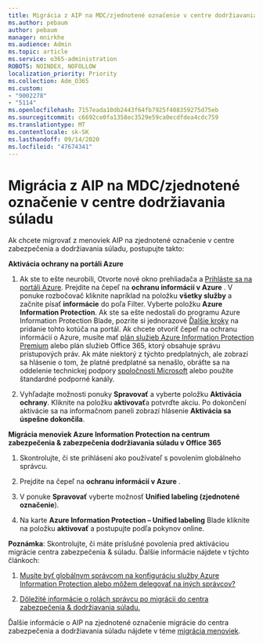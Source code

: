 ```yaml
---
title: Migrácia z AIP na MDC/zjednotené označenie v centre dodržiavania súladu
ms.author: pebaum
author: pebaum
manager: mnirkhe
ms.audience: Admin
ms.topic: article
ms.service: o365-administration
ROBOTS: NOINDEX, NOFOLLOW
localization_priority: Priority
ms.collection: Adm_O365
ms.custom:
- "9002278"
- "5114"
ms.openlocfilehash: 7157eada10db2443f64fb7925f408359275d75eb
ms.sourcegitcommit: c6692ce0fa1358ec3529e59ca0ecdfdea4cdc759
ms.translationtype: MT
ms.contentlocale: sk-SK
ms.lasthandoff: 09/14/2020
ms.locfileid: "47674341"
---
```

# <a name="migration-from-aip-to-mipunified-labeling-in-the-compliance-center"></a>Migrácia z AIP na MDC/zjednotené označenie v centre dodržiavania súladu

Ak chcete migrovať z menoviek AIP na zjednotené označenie v centre zabezpečenia a dodržiavania súladu, postupujte takto:

**Aktivácia ochrany na portáli Azure**

1. Ak ste to ešte neurobili, Otvorte nové okno prehliadača a [Prihláste sa na portáli Azure](https://docs.microsoft.com/azure/information-protection/deploy-use/configure-policy#signing-in-to-the-azure-portal). Prejdite na čepeľ na **ochranu informácií v Azure** . V ponuke rozbočovač kliknite napríklad na položku **všetky služby** a začnite písať **informácie** do poľa Filter. Vyberte položku **Azure Information Protection**. Ak ste sa ešte nedostali do programu Azure Information Protection Blade, pozrite si jednorazové [Ďalšie kroky](https://docs.microsoft.com/azure/information-protection/deploy-use/configure-policy#to-access-the-azure-information-protection-blade-for-the-first-time) na pridanie tohto kotúča na portál. Ak chcete otvoriť čepeľ na ochranu informácií o Azure, musíte mať [plán služieb Azure Information Protection Premium](https://www.microsoft.com/cloud-platform/azure-information-protection-pricing) alebo plán služieb Office 365, ktorý obsahuje správu prístupových práv. Ak máte niektorý z týchto predplatných, ale zobrazí sa hlásenie o tom, že platné predplatné sa nenašlo, obráťte sa na oddelenie technickej podpory [spoločnosti Microsoft](https://docs.microsoft.com/azure/information-protection/get-started/information-support#to-contact-microsoft-support) alebo použite štandardné podporné kanály.

2. Vyhľadajte možnosti ponuky **Spravovať** a vyberte položku **Aktivácia ochrany**. Kliknite na položku **aktivovať**a potvrďte akciu. Po dokončení aktivácie sa na informačnom paneli zobrazí hlásenie **Aktivácia sa úspešne dokončila**.

**Migrácia menoviek Azure Information Protection na centrum zabezpečenia & zabezpečenia dodržiavania súladu v Office 365**

1. Skontrolujte, či ste prihlásení ako používateľ s povolením globálneho správcu.

2. Prejdite na čepeľ na **ochranu informácií v Azure** .

3. V ponuke **Spravovať** vyberte možnosť **Unified labeling (zjednotené označenie**).

4. Na karte **Azure Information Protection – Unified labeling** Blade kliknite na položku **aktivovať** a postupujte podľa pokynov online.

**Poznámka**: Skontrolujte, či máte príslušné povolenia pred aktiváciou migrácie centra zabezpečenia & súladu. Ďalšie informácie nájdete v týchto článkoch:

1. [Musíte byť globálnym správcom na konfiguráciu služby Azure Information Protection alebo môžem delegovať na iných správcov?](https://docs.microsoft.com/azure/information-protection/faqs#do-you-need-to-be-a-global-admin-to-configure-azure-information-protection-or-can-i-delegate-to-other-administrators)

2. [Dôležité informácie o rolách správcu po migrácii do centra zabezpečenia & dodržiavania súladu.](https://docs.microsoft.com/azure/information-protection/configure-policy-migrate-labels#important-information-about-administrative-roles)

Ďalšie informácie o AIP na zjednotené označenie migrácie do centra zabezpečenia a dodržiavania súladu nájdete v téme [migrácia menoviek](https://docs.microsoft.com/azure/information-protection/configure-policy-migrate-labels).
